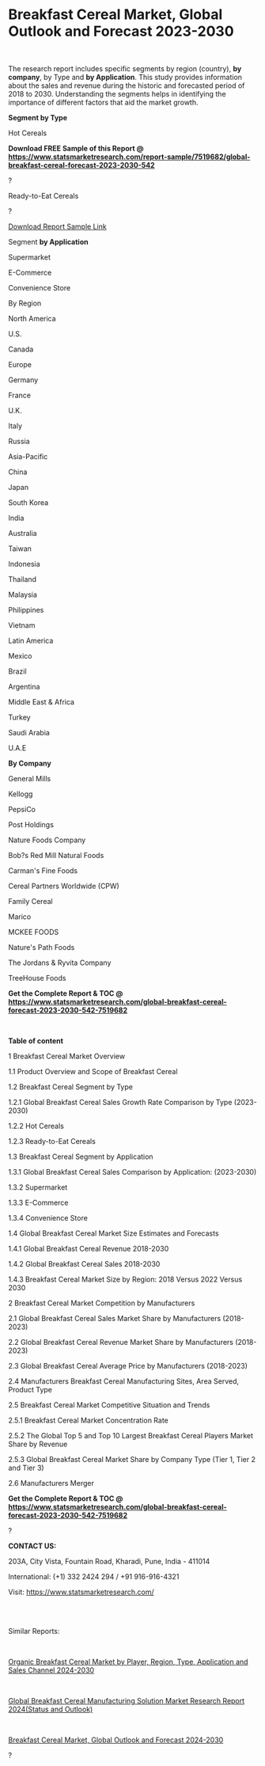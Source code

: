 <h1>Breakfast Cereal Market, Global Outlook and Forecast 2023-2030</h1><br/><p>The research report includes specific segments by region (country), <strong>by company</strong>, by Type and <strong>by Application</strong>. This study provides information about the sales and revenue during the historic and forecasted period of 2018 to 2030. Understanding the segments helps in identifying the importance of different factors that aid the market growth.</p>
 
 
 
 <p><strong>Segment by Type</strong></p>
 
 
 
 <p>Hot Cereals</p>
 
 
 
 <div><b>Download FREE Sample of this Report @ <a href="https://www.statsmarketresearch.com/download-free-sample/7519682/global-breakfast-cereal-forecast-2023-2030-542">https://www.statsmarketresearch.com/report-sample/7519682/global-breakfast-cereal-forecast-2023-2030-542</a></b></div>
 
 
 
 <p>? </p>
 
 
 
 <p>Ready-to-Eat Cereals</p>
 
 
 
 <p>? </p>
 
 
 
 <p><a href="https://www.statsmarketresearch.com/download-free-sample/7519682/global-breakfast-cereal-forecast-2023-2030-542">Download Report Sample Link</a></p>
 
 
 
 <p>Segment <strong>by Application</strong></p>
 
 
 
 <p>Supermarket</p>
 
 
 
 <p>E-Commerce</p>
 
 
 
 <p>Convenience Store</p>
 
 
 
 <p>By Region</p>
 
 
 
 <p>North America</p>
 
 
 
 <p>U.S.</p>
 
 
 
 <p>Canada</p>
 
 
 
 <p>Europe</p>
 
 
 
 <p>Germany</p>
 
 
 
 <p>France</p>
 
 
 
 <p>U.K.</p>
 
 
 
 <p>Italy</p>
 
 
 
 <p>Russia</p>
 
 
 
 <p>Asia-Pacific</p>
 
 
 
 <p>China</p>
 
 
 
 <p>Japan</p>
 
 
 
 <p>South Korea</p>
 
 
 
 <p>India</p>
 
 
 
 <p>Australia</p>
 
 
 
 <p>Taiwan</p>
 
 
 
 <p>Indonesia</p>
 
 
 
 <p>Thailand</p>
 
 
 
 <p>Malaysia</p>
 
 
 
 <p>Philippines</p>
 
 
 
 <p>Vietnam</p>
 
 
 
 <p>Latin America</p>
 
 
 
 <p>Mexico</p>
 
 
 
 <p>Brazil</p>
 
 
 
 <p>Argentina</p>
 
 
 
 <p>Middle East & Africa</p>
 
 
 
 <p>Turkey</p>
 
 
 
 <p>Saudi Arabia</p>
 
 
 
 <p>U.A.E</p>
 
 
 
 <p><strong>By Company</strong></p>
 
 
 
 <p>General Mills</p>
 
 
 
 <p>Kellogg</p>
 
 
 
 <p>PepsiCo</p>
 
 
 
 <p>Post Holdings</p>
 
 
 
 <p>Nature Foods Company</p>
 
 
 
 <p>Bob?s Red Mill Natural Foods</p>
 
 
 
 <p>Carman&#39;s Fine Foods</p>
 
 
 
 <p>Cereal Partners Worldwide (CPW)</p>
 
 
 
 <p>Family Cereal</p>
 
 
 
 <p>Marico</p>
 
 
 
 <p>MCKEE FOODS</p>
 
 
 
 <p>Nature&#39;s Path Foods</p>
 
 
 
 <p>The Jordans & Ryvita Company</p>
 
 
 
 <p>TreeHouse Foods</p>
 
 
 
 <div><b>Get the Complete Report & TOC @ <a href="https://www.statsmarketresearch.com/global-breakfast-cereal-forecast-2023-2030-542-7519682">https://www.statsmarketresearch.com/global-breakfast-cereal-forecast-2023-2030-542-7519682</a></b></div>
 
 
 
 <p><br />
 
 <b>Table of content</b></p>
 
 
 
 <p>1 Breakfast Cereal Market Overview<br />
 
 1.1 Product Overview and Scope of Breakfast Cereal<br />
 
 1.2 Breakfast Cereal Segment by Type<br />
 
 1.2.1 Global Breakfast Cereal Sales Growth Rate Comparison by Type (2023-2030)<br />
 
 1.2.2 Hot Cereals<br />
 
 1.2.3 Ready-to-Eat Cereals<br />
 
 1.3 Breakfast Cereal Segment by Application<br />
 
 1.3.1 Global Breakfast Cereal Sales Comparison by Application: (2023-2030)<br />
 
 1.3.2 Supermarket<br />
 
 1.3.3 E-Commerce<br />
 
 1.3.4 Convenience Store<br />
 
 1.4 Global Breakfast Cereal Market Size Estimates and Forecasts<br />
 
 1.4.1 Global Breakfast Cereal Revenue 2018-2030<br />
 
 1.4.2 Global Breakfast Cereal Sales 2018-2030<br />
 
 1.4.3 Breakfast Cereal Market Size by Region: 2018 Versus 2022 Versus 2030<br />
 
 2 Breakfast Cereal Market Competition by Manufacturers<br />
 
 2.1 Global Breakfast Cereal Sales Market Share by Manufacturers (2018-2023)<br />
 
 2.2 Global Breakfast Cereal Revenue Market Share by Manufacturers (2018-2023)<br />
 
 2.3 Global Breakfast Cereal Average Price by Manufacturers (2018-2023)<br />
 
 2.4 Manufacturers Breakfast Cereal Manufacturing Sites, Area Served, Product Type<br />
 
 2.5 Breakfast Cereal Market Competitive Situation and Trends<br />
 
 2.5.1 Breakfast Cereal Market Concentration Rate<br />
 
 2.5.2 The Global Top 5 and Top 10 Largest Breakfast Cereal Players Market Share by Revenue<br />
 
 2.5.3 Global Breakfast Cereal Market Share by Company Type (Tier 1, Tier 2 and Tier 3)<br />
 
 2.6 Manufacturers Merger</p>
 
 
 
 <div><b>Get the Complete Report & TOC @ <a href="https://www.statsmarketresearch.com/global-breakfast-cereal-forecast-2023-2030-542-7519682">https://www.statsmarketresearch.com/global-breakfast-cereal-forecast-2023-2030-542-7519682</a></b></div>
 
 
 
 <p>? </p>
 
 
 
 <p><b>CONTACT US:</b><br />
 
 203A, City Vista, Fountain Road, Kharadi, Pune, India - 411014<br />
 
 International: (+1) 332 2424 294 / +91 916-916-4321<br />
 
 Visit: <a href="https://www.statsmarketresearch.com/">https://www.statsmarketresearch.com/</a><br />
 
 <br />
 
 <br />
 
 Similar Reports:<br />
 
 <br />
 
 <a href="https://www.statsmarketresearch.com/organic-breakfast-cereal-2024-2030-900-7970518">Organic Breakfast Cereal Market by Player, Region, Type, Application and Sales Channel 2024-2030</a><br />
 
 <br />
 
 <a href="https://www.statsmarketresearch.com/global-breakfast-cereal-manufacturing-solution-2024-660-7913550">Global Breakfast Cereal Manufacturing Solution Market Research Report 2024(Status and Outlook)</a><br />
 
 <br />
 
 <a href="https://www.statsmarketresearch.com/global-breakfast-cereal-forecast-2024-2030-164-7902485">Breakfast Cereal Market, Global Outlook and Forecast 2024-2030</a><br />
 
 ? </p>